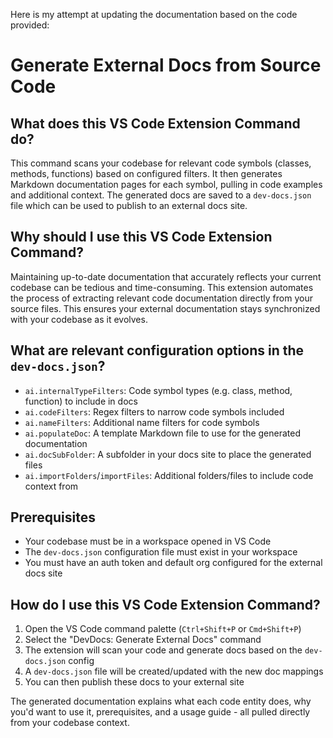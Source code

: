 
  
  Here is my attempt at updating the documentation based on the code provided:

# **Generate External Docs from Source Code**

## What does this VS Code Extension Command do?

This command scans your codebase for relevant code symbols (classes, methods, functions) based on configured filters. It then generates Markdown documentation pages for each symbol, pulling in code examples and additional context. The generated docs are saved to a `dev-docs.json` file which can be used to publish to an external docs site.

## Why should I use this VS Code Extension Command?

Maintaining up-to-date documentation that accurately reflects your current codebase can be tedious and time-consuming. This extension automates the process of extracting relevant code documentation directly from your source files. This ensures your external documentation stays synchronized with your codebase as it evolves.

## What are relevant configuration options in the `dev-docs.json`?

- `ai.internalTypeFilters`: Code symbol types (e.g. class, method, function) to include in docs
- `ai.codeFilters`: Regex filters to narrow code symbols included
- `ai.nameFilters`: Additional name filters for code symbols
- `ai.populateDoc`: A template Markdown file to use for the generated documentation
- `ai.docSubFolder`: A subfolder in your docs site to place the generated files
- `ai.importFolders`/`importFiles`: Additional folders/files to include code context from

## Prerequisites

- Your codebase must be in a workspace opened in VS Code
- The `dev-docs.json` configuration file must exist in your workspace
- You must have an auth token and default org configured for the external docs site

## How do I use this VS Code Extension Command?

1. Open the VS Code command palette (`Ctrl+Shift+P` or `Cmd+Shift+P`)
2. Select the "DevDocs: Generate External Docs" command
3. The extension will scan your code and generate docs based on the `dev-docs.json` config
4. A `dev-docs.json` file will be created/updated with the new doc mappings
5. You can then publish these docs to your external site

The generated documentation explains what each code entity does, why you'd want to use it, prerequisites, and a usage guide - all pulled directly from your codebase context.
  
  